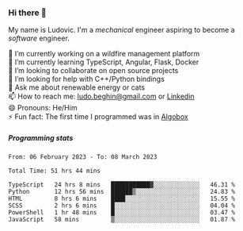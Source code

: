 ### Hi there 👋

My name is Ludovic. I'm a *mechanical* engineer aspiring to become a *software* engineer.

 🔭 I’m currently working on a wildfire management platform<br/>
 🌱 I’m currently learning TypeScript, Angular, Flask, Docker<br/>
 👯 I’m looking to collaborate on open source projects<br/>
 🤔 I’m looking for help with C++/Python bindings<br/>
 💬 Ask me about renewable energy or cats<br/>
 📫 How to reach me: ludo.beghin@gmail.com or [Linkedin](https://www.linkedin.com/in/ludovic-beghin/)<br/>
 😄 Pronouns: He/Him<br/>
 ⚡ Fun fact: The first time I programmed was in [Algobox](https://fr.wikipedia.org/wiki/Algobox)<br/>

##### Programming stats
<!--START_SECTION:waka-->

```text
From: 06 February 2023 - To: 08 March 2023

Total Time: 51 hrs 44 mins

TypeScript   24 hrs 8 mins   ███████████▓░░░░░░░░░░░░░   46.31 %
Python       12 hrs 56 mins  ██████▒░░░░░░░░░░░░░░░░░░   24.83 %
HTML         8 hrs 6 mins    ████░░░░░░░░░░░░░░░░░░░░░   15.55 %
SCSS         2 hrs 6 mins    █░░░░░░░░░░░░░░░░░░░░░░░░   04.04 %
PowerShell   1 hr 48 mins    █░░░░░░░░░░░░░░░░░░░░░░░░   03.47 %
JavaScript   58 mins         ▒░░░░░░░░░░░░░░░░░░░░░░░░   01.87 %
```

<!--END_SECTION:waka-->
